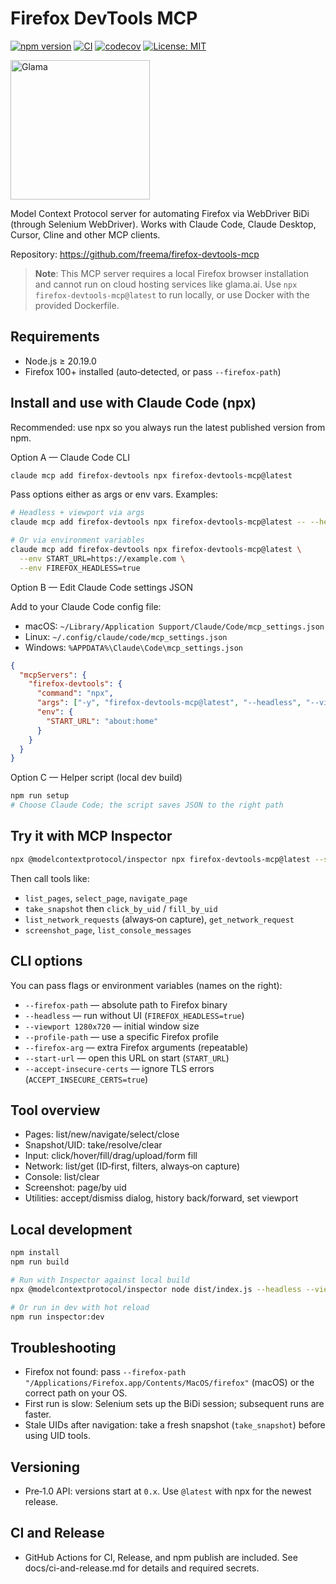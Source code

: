 # Firefox DevTools MCP

[![npm version](https://badge.fury.io/js/firefox-devtools-mcp.svg)](https://www.npmjs.com/package/firefox-devtools-mcp)
[![CI](https://github.com/freema/firefox-devtools-mcp/workflows/CI/badge.svg)](https://github.com/freema/firefox-devtools-mcp/actions/workflows/ci.yml)
[![codecov](https://codecov.io/gh/freema/firefox-devtools-mcp/branch/main/graph/badge.svg)](https://codecov.io/gh/freema/firefox-devtools-mcp)
[![License: MIT](https://img.shields.io/badge/License-MIT-yellow.svg)](https://opensource.org/licenses/MIT)

<a href="https://glama.ai/mcp/servers/@freema/firefox-devtools-mcp"><img src="https://glama.ai/mcp/servers/@freema/firefox-devtools-mcp/badge" height="223" alt="Glama"></a>

Model Context Protocol server for automating Firefox via WebDriver BiDi (through Selenium WebDriver). Works with Claude Code, Claude Desktop, Cursor, Cline and other MCP clients.

Repository: https://github.com/freema/firefox-devtools-mcp

> **Note**: This MCP server requires a local Firefox browser installation and cannot run on cloud hosting services like glama.ai. Use `npx firefox-devtools-mcp@latest` to run locally, or use Docker with the provided Dockerfile.

## Requirements

- Node.js ≥ 20.19.0
- Firefox 100+ installed (auto‑detected, or pass `--firefox-path`)

## Install and use with Claude Code (npx)

Recommended: use npx so you always run the latest published version from npm.

Option A — Claude Code CLI

```bash
claude mcp add firefox-devtools npx firefox-devtools-mcp@latest
```

Pass options either as args or env vars. Examples:

```bash
# Headless + viewport via args
claude mcp add firefox-devtools npx firefox-devtools-mcp@latest -- --headless --viewport 1280x720

# Or via environment variables
claude mcp add firefox-devtools npx firefox-devtools-mcp@latest \
  --env START_URL=https://example.com \
  --env FIREFOX_HEADLESS=true
```

Option B — Edit Claude Code settings JSON

Add to your Claude Code config file:
- macOS: `~/Library/Application Support/Claude/Code/mcp_settings.json`
- Linux: `~/.config/claude/code/mcp_settings.json`
- Windows: `%APPDATA%\Claude\Code\mcp_settings.json`

```json
{
  "mcpServers": {
    "firefox-devtools": {
      "command": "npx",
      "args": ["-y", "firefox-devtools-mcp@latest", "--headless", "--viewport", "1280x720"],
      "env": {
        "START_URL": "about:home"
      }
    }
  }
}
```

Option C — Helper script (local dev build)

```bash
npm run setup
# Choose Claude Code; the script saves JSON to the right path
```

## Try it with MCP Inspector

```bash
npx @modelcontextprotocol/inspector npx firefox-devtools-mcp@latest --start-url https://example.com --headless
```

Then call tools like:
- `list_pages`, `select_page`, `navigate_page`
- `take_snapshot` then `click_by_uid` / `fill_by_uid`
- `list_network_requests` (always‑on capture), `get_network_request`
- `screenshot_page`, `list_console_messages`

## CLI options

You can pass flags or environment variables (names on the right):

- `--firefox-path` — absolute path to Firefox binary
- `--headless` — run without UI (`FIREFOX_HEADLESS=true`)
- `--viewport 1280x720` — initial window size
- `--profile-path` — use a specific Firefox profile
- `--firefox-arg` — extra Firefox arguments (repeatable)
- `--start-url` — open this URL on start (`START_URL`)
- `--accept-insecure-certs` — ignore TLS errors (`ACCEPT_INSECURE_CERTS=true`)

## Tool overview

- Pages: list/new/navigate/select/close
- Snapshot/UID: take/resolve/clear
- Input: click/hover/fill/drag/upload/form fill
- Network: list/get (ID‑first, filters, always‑on capture)
- Console: list/clear
- Screenshot: page/by uid
- Utilities: accept/dismiss dialog, history back/forward, set viewport

## Local development

```bash
npm install
npm run build

# Run with Inspector against local build
npx @modelcontextprotocol/inspector node dist/index.js --headless --viewport 1280x720

# Or run in dev with hot reload
npm run inspector:dev
```

## Troubleshooting

- Firefox not found: pass `--firefox-path "/Applications/Firefox.app/Contents/MacOS/firefox"` (macOS) or the correct path on your OS.
- First run is slow: Selenium sets up the BiDi session; subsequent runs are faster.
- Stale UIDs after navigation: take a fresh snapshot (`take_snapshot`) before using UID tools.

## Versioning

- Pre‑1.0 API: versions start at `0.x`. Use `@latest` with npx for the newest release.

## CI and Release

- GitHub Actions for CI, Release, and npm publish are included. See docs/ci-and-release.md for details and required secrets.

